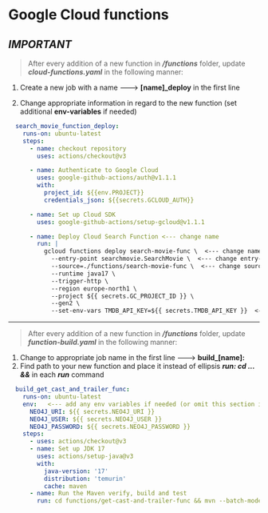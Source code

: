# Google Cloud functions

***IMPORTANT***
---------------

> After every addition of a new function in ***/functions*** folder,
> update ***cloud-functions.yaml*** in the following manner:

1. Create a new job with a name ---> **[name]_deploy** in the first line

2. Change appropriate information in regard to the new function (set additional **env-variables** if needed)

```yaml
  search_movie_function_deploy: 
    runs-on: ubuntu-latest
    steps:
      - name: checkout repository
        uses: actions/checkout@v3

      - name: Authenticate to Google Cloud
        uses: google-github-actions/auth@v1.1.1
        with:
          project_id: ${{env.PROJECT}}
          credentials_json: ${{secrets.GCLOUD_AUTH}}

      - name: Set up Cloud SDK
        uses: google-github-actions/setup-gcloud@v1.1.1

      - name: Deploy Cloud Search Function <--- change name
        run: |
          gcloud functions deploy search-movie-func \  <--- change name
            --entry-point searchmovie.SearchMovie \  <--- change entry-point
            --source=./functions/search-movie-func \  <--- change source
            --runtime java17 \
            --trigger-http \
            --region europe-north1 \
            --project ${{ secrets.GC_PROJECT_ID }} \
            --gen2 \
            --set-env-vars TMDB_API_KEY=${{ secrets.TMDB_API_KEY }}  <--- set needed env-variables
```
<hr>

> After every addition of a new function in ***/functions*** folder,
> update ***function-build.yaml*** in the following manner:

1. Change to appropriate job name in the first line ---> **build_[name]:**
2. Find path to your new function and place it instead of ellipsis ***run: cd ... &&***
in each ***run*** command

```yaml
  build_get_cast_and_trailer_func:
    runs-on: ubuntu-latest
    env:   <--- add any env variables if needed (or omit this section if none are required)
      NEO4J_URI: ${{ secrets.NEO4J_URI }}
      NEO4J_USER: ${{ secrets.NEO4J_USER }}
      NEO4J_PASSWORD: ${{ secrets.NEO4J_PASSWORD }}
    steps:
      - uses: actions/checkout@v3
      - name: Set up JDK 17
        uses: actions/setup-java@v3
        with:
          java-version: '17'
          distribution: 'temurin'
          cache: maven
      - name: Run the Maven verify, build and test
        run: cd functions/get-cast-and-trailer-func && mvn --batch-mode --update-snapshots verify  <--- change path
```